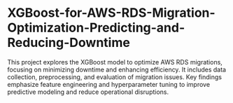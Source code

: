 # XGBoost-for-AWS-RDS-Migration-Optimization-Predicting-and-Reducing-Downtime
This project explores the XGBoost model to optimize AWS RDS migrations, focusing on minimizing downtime and enhancing efficiency. It includes data collection, preprocessing, and evaluation of migration issues. Key findings emphasize feature engineering and hyperparameter tuning to improve predictive modeling and reduce operational disruptions.
